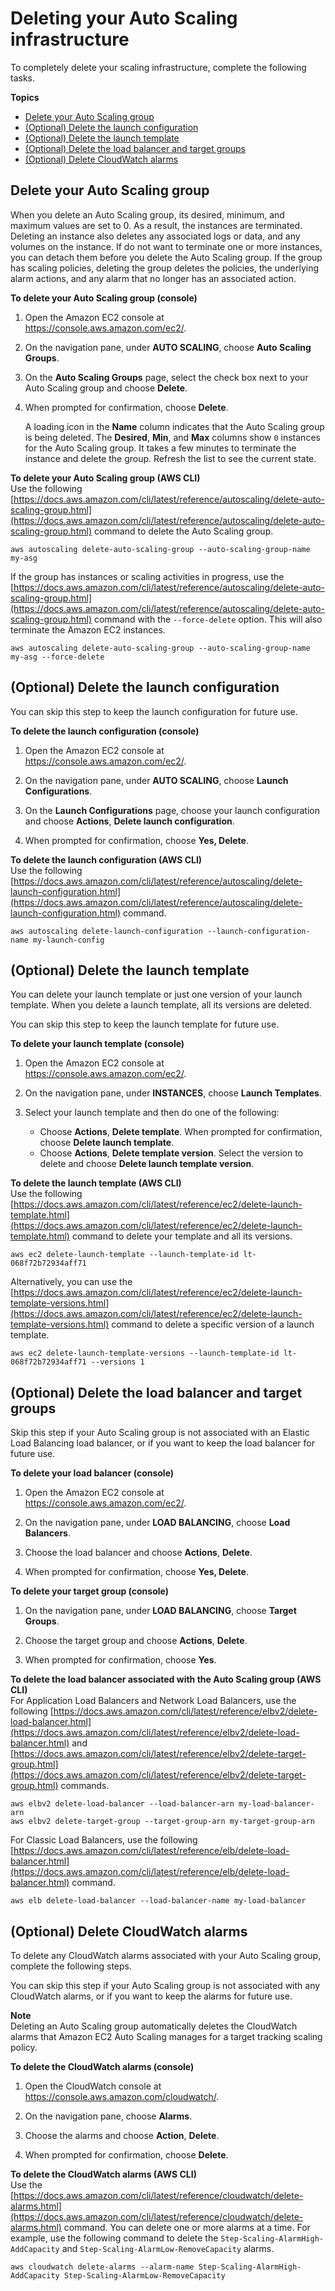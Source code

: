 # Deleting your Auto Scaling infrastructure<a name="as-process-shutdown"></a>

To completely delete your scaling infrastructure, complete the following tasks\.

**Topics**
+ [Delete your Auto Scaling group](#as-shutdown-lbs-delete-asg-cli)
+ [\(Optional\) Delete the launch configuration](#as-shutdown-lbs-delete-lc-cli)
+ [\(Optional\) Delete the launch template](#as-shutdown-lbs-delete-lt-cli)
+ [\(Optional\) Delete the load balancer and target groups](#as-shutdown-lbs-delete-lbs-cli)
+ [\(Optional\) Delete CloudWatch alarms](#as-shutdown-delete-alarms-cli)

## Delete your Auto Scaling group<a name="as-shutdown-lbs-delete-asg-cli"></a>

When you delete an Auto Scaling group, its desired, minimum, and maximum values are set to 0\. As a result, the instances are terminated\. Deleting an instance also deletes any associated logs or data, and any volumes on the instance\. If do not want to terminate one or more instances, you can detach them before you delete the Auto Scaling group\. If the group has scaling policies, deleting the group deletes the policies, the underlying alarm actions, and any alarm that no longer has an associated action\.

**To delete your Auto Scaling group \(console\)**

1. Open the Amazon EC2 console at [https://console\.aws\.amazon\.com/ec2/](https://console.aws.amazon.com/ec2/)\.

1. On the navigation pane, under **AUTO SCALING**, choose **Auto Scaling Groups**\.

1. On the **Auto Scaling Groups** page, select the check box next to your Auto Scaling group and choose **Delete**\. 

1. When prompted for confirmation, choose **Delete**\.

   A loading icon in the **Name** column indicates that the Auto Scaling group is being deleted\. The **Desired**, **Min**, and **Max** columns show `0` instances for the Auto Scaling group\. It takes a few minutes to terminate the instance and delete the group\. Refresh the list to see the current state\. 

**To delete your Auto Scaling group \(AWS CLI\)**  
Use the following [https://docs.aws.amazon.com/cli/latest/reference/autoscaling/delete-auto-scaling-group.html](https://docs.aws.amazon.com/cli/latest/reference/autoscaling/delete-auto-scaling-group.html) command to delete the Auto Scaling group\. 

```
aws autoscaling delete-auto-scaling-group --auto-scaling-group-name my-asg
```

If the group has instances or scaling activities in progress, use the [https://docs.aws.amazon.com/cli/latest/reference/autoscaling/delete-auto-scaling-group.html](https://docs.aws.amazon.com/cli/latest/reference/autoscaling/delete-auto-scaling-group.html) command with the `--force-delete` option\. This will also terminate the Amazon EC2 instances\.

```
aws autoscaling delete-auto-scaling-group --auto-scaling-group-name my-asg --force-delete
```

## \(Optional\) Delete the launch configuration<a name="as-shutdown-lbs-delete-lc-cli"></a>

You can skip this step to keep the launch configuration for future use\.

**To delete the launch configuration \(console\)**

1. Open the Amazon EC2 console at [https://console\.aws\.amazon\.com/ec2/](https://console.aws.amazon.com/ec2/)\.

1. On the navigation pane, under **AUTO SCALING**, choose **Launch Configurations**\.

1. On the **Launch Configurations** page, choose your launch configuration and choose **Actions**, **Delete launch configuration**\.

1. When prompted for confirmation, choose **Yes, Delete**\.

**To delete the launch configuration \(AWS CLI\)**  
Use the following [https://docs.aws.amazon.com/cli/latest/reference/autoscaling/delete-launch-configuration.html](https://docs.aws.amazon.com/cli/latest/reference/autoscaling/delete-launch-configuration.html) command\.

```
aws autoscaling delete-launch-configuration --launch-configuration-name my-launch-config
```

## \(Optional\) Delete the launch template<a name="as-shutdown-lbs-delete-lt-cli"></a>

You can delete your launch template or just one version of your launch template\. When you delete a launch template, all its versions are deleted\.

You can skip this step to keep the launch template for future use\. 

**To delete your launch template \(console\)**

1. Open the Amazon EC2 console at [https://console\.aws\.amazon\.com/ec2/](https://console.aws.amazon.com/ec2/)\.

1. On the navigation pane, under **INSTANCES**, choose **Launch Templates**\.

1. Select your launch template and then do one of the following: 
   + Choose **Actions**, **Delete template**\. When prompted for confirmation, choose **Delete launch template**\.
   + Choose **Actions**, **Delete template version**\. Select the version to delete and choose **Delete launch template version**\.

**To delete the launch template \(AWS CLI\)**  
Use the following [https://docs.aws.amazon.com/cli/latest/reference/ec2/delete-launch-template.html](https://docs.aws.amazon.com/cli/latest/reference/ec2/delete-launch-template.html) command to delete your template and all its versions\.

```
aws ec2 delete-launch-template --launch-template-id lt-068f72b72934aff71
```

Alternatively, you can use the [https://docs.aws.amazon.com/cli/latest/reference/ec2/delete-launch-template-versions.html](https://docs.aws.amazon.com/cli/latest/reference/ec2/delete-launch-template-versions.html) command to delete a specific version of a launch template\. 

```
aws ec2 delete-launch-template-versions --launch-template-id lt-068f72b72934aff71 --versions 1
```

## \(Optional\) Delete the load balancer and target groups<a name="as-shutdown-lbs-delete-lbs-cli"></a>

Skip this step if your Auto Scaling group is not associated with an Elastic Load Balancing load balancer, or if you want to keep the load balancer for future use\. 

**To delete your load balancer \(console\)**

1. Open the Amazon EC2 console at [https://console\.aws\.amazon\.com/ec2/](https://console.aws.amazon.com/ec2/)\.

1. On the navigation pane, under **LOAD BALANCING**, choose **Load Balancers**\.

1. Choose the load balancer and choose **Actions**, **Delete**\.

1. When prompted for confirmation, choose **Yes, Delete**\.

**To delete your target group \(console\)**

1. On the navigation pane, under **LOAD BALANCING**, choose **Target Groups**\.

1. Choose the target group and choose **Actions**, **Delete**\.

1. When prompted for confirmation, choose **Yes**\.

**To delete the load balancer associated with the Auto Scaling group \(AWS CLI\)**  
For Application Load Balancers and Network Load Balancers, use the following [https://docs.aws.amazon.com/cli/latest/reference/elbv2/delete-load-balancer.html](https://docs.aws.amazon.com/cli/latest/reference/elbv2/delete-load-balancer.html) and [https://docs.aws.amazon.com/cli/latest/reference/elbv2/delete-target-group.html](https://docs.aws.amazon.com/cli/latest/reference/elbv2/delete-target-group.html) commands\.

```
aws elbv2 delete-load-balancer --load-balancer-arn my-load-balancer-arn
aws elbv2 delete-target-group --target-group-arn my-target-group-arn
```

For Classic Load Balancers, use the following [https://docs.aws.amazon.com/cli/latest/reference/elb/delete-load-balancer.html](https://docs.aws.amazon.com/cli/latest/reference/elb/delete-load-balancer.html) command\.

```
aws elb delete-load-balancer --load-balancer-name my-load-balancer
```

## \(Optional\) Delete CloudWatch alarms<a name="as-shutdown-delete-alarms-cli"></a>

To delete any CloudWatch alarms associated with your Auto Scaling group, complete the following steps\. 

You can skip this step if your Auto Scaling group is not associated with any CloudWatch alarms, or if you want to keep the alarms for future use\.

**Note**  
Deleting an Auto Scaling group automatically deletes the CloudWatch alarms that Amazon EC2 Auto Scaling manages for a target tracking scaling policy\. 

**To delete the CloudWatch alarms \(console\)**

1. Open the CloudWatch console at [https://console\.aws\.amazon\.com/cloudwatch/](https://console.aws.amazon.com/cloudwatch/)\.

1. On the navigation pane, choose **Alarms**\.

1. Choose the alarms and choose **Action**, **Delete**\.

1. When prompted for confirmation, choose **Delete**\.

**To delete the CloudWatch alarms \(AWS CLI\)**  
Use the [https://docs.aws.amazon.com/cli/latest/reference/cloudwatch/delete-alarms.html](https://docs.aws.amazon.com/cli/latest/reference/cloudwatch/delete-alarms.html) command\. You can delete one or more alarms at a time\. For example, use the following command to delete the `Step-Scaling-AlarmHigh-AddCapacity` and `Step-Scaling-AlarmLow-RemoveCapacity` alarms\.

```
aws cloudwatch delete-alarms --alarm-name Step-Scaling-AlarmHigh-AddCapacity Step-Scaling-AlarmLow-RemoveCapacity
```